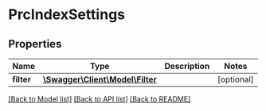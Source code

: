 # PrcIndexSettings

## Properties
Name | Type | Description | Notes
------------ | ------------- | ------------- | -------------
**filter** | [**\Swagger\Client\Model\Filter**](Filter.md) |  | [optional] 


[[Back to Model list]](../README.md#documentation-for-models) [[Back to API list]](../README.md#documentation-for-api-endpoints) [[Back to README]](../README.md)


